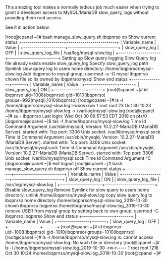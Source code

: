 This amazing tool makes a normally tedious job much easier when trying to grant a developer access to MySQL/MariaDB slow_query_logs without providing them root access.

See it in action below.

[root@cpanel ~]# bash manage_slow_query.sh ibqpnrso on
Show current status
+---------------------+-------------------------+
| Variable_name       | Value                   |
+---------------------+-------------------------+
| slow_query_log      | OFF                     |
| slow_query_log_file | /var/log/mysql-slow.log |
+---------------------+-------------------------+
Setting up Slow query logging
Slow Query log file already exists
enable slow_query_log
Specify slow_query_log path
Symlink slow query log to users home directory: /home/ibqpnrso/mysql-slow.log
Add ibqpnrso to mysql group: usermod -a -G mysql ibqpnrso
chown file so its owned by ibqpnrso:mysql
Show end status
+----------------+-------+
| Variable_name  | Value |
+----------------+-------+
| slow_query_log | ON    |
+----------------+-------+
[root@cpanel ~]# id ibqpnrso
uid=1008(ibqpnrso) gid=1010(ibqpnrso) groups=992(mysql),1010(ibqpnrso)
[root@cpanel ~]# ls -l /home/ibqpnrso/mysql-slow.log
lrwxrwxrwx 1 root root 23 Oct 30 10:23 /home/ibqpnrso/mysql-slow.log -> /var/log/mysql-slow.log
[root@cpanel ~]# su - ibqpnrso
Last login: Wed Oct 30 09:57:53 EDT 2019 on pts/0
[ibqpnrso@cpanel ~]$ tail -f /home/ibqpnrso/mysql-slow.log
Time                 Id Command    Argument
/usr/sbin/mysqld, Version: 10.2.27-MariaDB (MariaDB Server). started with:
Tcp port: 3306  Unix socket: /var/lib/mysql/mysql.sock
Time                 Id Command    Argument
/usr/sbin/mysqld, Version: 10.2.27-MariaDB (MariaDB Server). started with:
Tcp port: 3306  Unix socket: /var/lib/mysql/mysql.sock
Time                 Id Command    Argument
/usr/sbin/mysqld, Version: 10.2.27-MariaDB (MariaDB Server). started with:
Tcp port: 3306  Unix socket: /var/lib/mysql/mysql.sock
Time                 Id Command    Argument
^C
[ibqpnrso@cpanel ~]$ exit
logout
[root@cpanel ~]# bash manage_slow_query.sh ibqpnrso off
Show current status
+---------------------+-------------------------+
| Variable_name       | Value                   |
+---------------------+-------------------------+
| slow_query_log      | ON                      |
| slow_query_log_file | /var/log/mysql-slow.log |
+---------------------+-------------------------+
Disable slow_query_log
Remove Symlink for slow query to users home directory: unlink /home/ibqpnrso/mysql-slow.log
copy slow query log to ibqpnrso home directory /home/ibqpnrso/mysql-slow.log_2019-10-30
chown ibqpnrso:ibqpnrso /home/ibqpnrso/mysql-slow.log_2019-10-30
remove USER from mysql group by setting back to own group: usermod -G ibqpnrso ibqpnrso
Show end status
+----------------+-------+
| Variable_name  | Value |
+----------------+-------+
| slow_query_log | OFF   |
+----------------+-------+
[root@cpanel ~]# id ibqpnrso
uid=1008(ibqpnrso) gid=1010(ibqpnrso) groups=1010(ibqpnrso)
[root@cpanel ~]# ls -l /home/ibqpnrso/mysql-slow.log
ls: cannot access /home/ibqpnrso/mysql-slow.log: No such file or directory
[root@cpanel ~]# ls -l /home/ibqpnrso/mysql-slow.log_2019-10-30 
-rw-r----- 1 root root 1218 Oct 30 10:24 /home/ibqpnrso/mysql-slow.log_2019-10-30
[root@cpanel ~]#